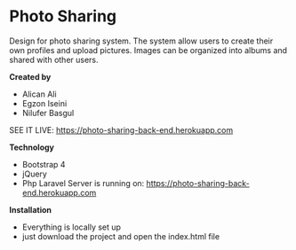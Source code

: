 # Photo Sharing
Design for photo sharing system. The system allow users to create their own profiles and upload pictures. Images can be organized into albums and shared with other users. 

**Created by**
- Alican Ali
- Egzon Iseini
- Nilufer Basgul

SEE IT LIVE:
https://photo-sharing-back-end.herokuapp.com

**Technology**
- Bootstrap 4
- jQuery
- Php Laravel
Server is running on: https://photo-sharing-back-end.herokuapp.com


**Installation**
- Everything is locally set up
- just download the project and open the index.html file

